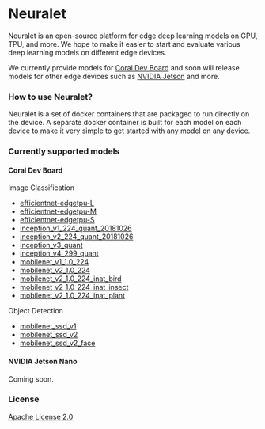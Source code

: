 # Neuralet #

Neuralet is an open-source platform for edge deep learning models on GPU, TPU, and more. We hope to make it easier to start and evaluate various deep learning models on different edge devices.

We currently provide models for [Coral Dev Board](https://coral.ai/products/dev-board/) and soon will release models for other edge devices such as [NVIDIA Jetson](https://developer.nvidia.com/embedded/jetson-nano-developer-kit) and more.

### How to use Neuralet? ###

Neuralet is a set of docker containers that are packaged to run directly on the device. A separate docker container is built for each model on each device to make it very simple to get started with any model on any device.

### Currently supported models ###
#### Coral Dev Board ####
Image Classification
* [efficientnet-edgetpu-L](https://github.com/neuralet/neuralet/tree/master/coral-dev-board/efficientnet-edgetpu-L)
* [efficientnet-edgetpu-M](https://github.com/neuralet/neuralet/tree/master/coral-dev-board/efficientnet-edgetpu-M)
* [efficientnet-edgetpu-S](https://github.com/neuralet/neuralet/tree/master/coral-dev-board/efficientnet-edgetpu-S)
* [inception_v1_224_quant_20181026](https://github.com/neuralet/neuralet/tree/master/coral-dev-board/inception_v1_224_quant_20181026)
* [inception_v2_224_quant_20181026](https://github.com/neuralet/neuralet/tree/master/coral-dev-board/inception_v2_224_quant_20181026)
* [inception_v3_quant](https://github.com/neuralet/neuralet/tree/master/coral-dev-board/inception_v3_quant)
* [inception_v4_299_quant](https://github.com/neuralet/neuralet/tree/master/coral-dev-board/inception_v4_299_quant)
* [mobilenet_v1_1.0_224](https://github.com/neuralet/neuralet/tree/master/coral-dev-board/mobilenet_v1_1.0_224)
* [mobilenet_v2_1.0_224](https://github.com/neuralet/neuralet/tree/master/coral-dev-board/mobilenet_v2_1.0_224)
* [mobilenet_v2_1.0_224_inat_bird](https://github.com/neuralet/neuralet/tree/master/coral-dev-board/mobilenet_v2_1.0_224_inat_bird)
* [mobilenet_v2_1.0_224_inat_insect](https://github.com/neuralet/neuralet/tree/master/coral-dev-board/mobilenet_v2_1.0_224_inat_insect)
* [mobilenet_v2_1.0_224_inat_plant](https://github.com/neuralet/neuralet/tree/master/coral-dev-board/mobilenet_v2_1.0_224_inat_plant)

Object Detection
* [mobilenet_ssd_v1](https://github.com/neuralet/neuralet/tree/master/coral-dev-board/mobilenet_ssd_v1)
* [mobilenet_ssd_v2](https://github.com/neuralet/neuralet/tree/master/coral-dev-board/mobilenet_ssd_v2)
* [mobilenet_ssd_v2_face](https://github.com/neuralet/neuralet/tree/master/coral-dev-board/mobilenet_ssd_v2_face)

#### NVIDIA Jetson Nano ####
Coming soon.

### License ###
[Apache License 2.0](https://github.com/neuralet/neuralet/tree/master/LICENSE)
